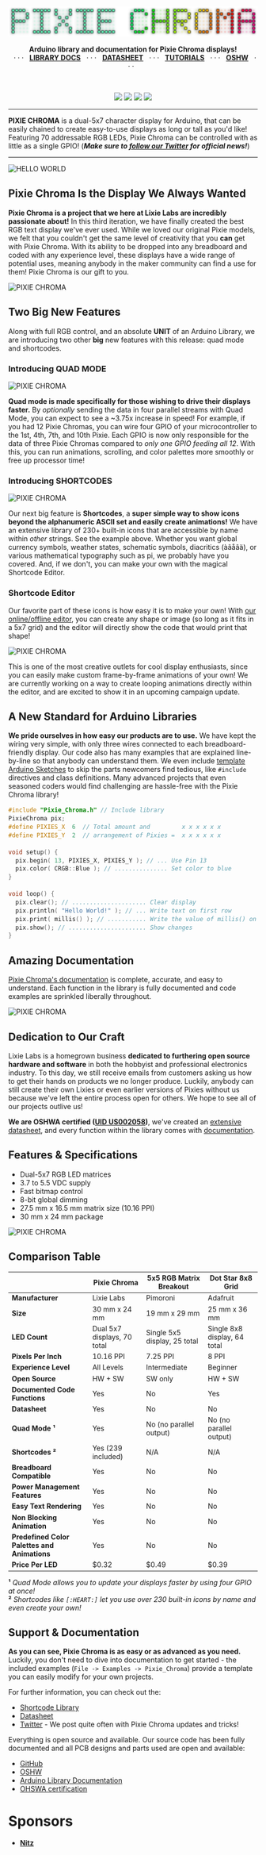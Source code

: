 <br>
<img src="extras/img/logo.png">
<p align="center">
  <b>Arduino library and documentation for Pixie Chroma displays!</b><br>
  &nbsp;&nbsp;· · ·&nbsp;&nbsp;
  <a href="https://connornishijima.github.io/Pixie_Chroma/?section=docs"><b>LIBRARY DOCS</b></a>
  &nbsp;&nbsp;· · ·&nbsp;&nbsp;
  <a href="https://connornishijima.github.io/Pixie_Chroma/?section=datasheet"><b>DATASHEET</b></a>
  &nbsp;&nbsp;· · ·&nbsp;&nbsp;
  <a href="https://connornishijima.github.io/Pixie_Chroma/?section=tutorials"><b>TUTORIALS</b></a>
  &nbsp;&nbsp;· · ·&nbsp;&nbsp;
  <a href="extras/OSHW"><b>OSHW</b></a>
  &nbsp;&nbsp;· · ·&nbsp;&nbsp;
</p>
<br>
<p align="center">
  <img src="https://github.com/connornishijima/Pixie_Chroma/actions/workflows/arduino_lint.yml/badge.svg">
  <img src="https://github.com/connornishijima/Pixie_Chroma/actions/workflows/arduino_build.yml/badge.svg">
  <img src="https://github.com/connornishijima/Pixie_Chroma/actions/workflows/docs_and_reports.yml/badge.svg">
  <a href="https://www.ardu-badge.com/Pixie_Chroma"><img src="https://www.ardu-badge.com/badge/Pixie_Chroma.svg"></a>
</p>

---------------------------------------------------------------------------------

**PIXIE CHROMA** is a dual-5x7 character display for Arduino, that can be easily chained to create easy-to-use displays as long or tall as you'd like! Featuring 70 addressable RGB LEDs, Pixie Chroma can be controlled with as little as a single GPIO! (***Make sure to [follow our Twitter](https://twitter.com/lixielabs) for official news!***)

---------------------------------------------------------------------------------

![HELLO WORLD](extras/img/hello_world.png)

## Pixie Chroma Is the Display We Always Wanted

**Pixie Chroma is a project that we here at Lixie Labs are incredibly passionate about!** In this third iteration, we have finally created the best RGB text display we've ever used. While we loved our original Pixie models, we felt that you couldn't get the same level of creativity that you **can** get with Pixie Chroma. With its ability to be dropped into any breadboard and coded with any experience level, these displays have a wide range of potential uses, meaning anybody in the maker community can find a use for them! Pixie Chroma is our gift to you.

![PIXIE CHROMA](https://github.com/connornishijima/Pixie_Chroma/blob/main/extras/img/rm1.png?raw=true)

## Two Big New Features

Along with full RGB control, and an absolute **UNIT** of an Arduino Library, we are introducing two other **big** new features with this release: quad mode and shortcodes.

### Introducing QUAD MODE

![PIXIE CHROMA](https://github.com/connornishijima/Pixie_Chroma/blob/main/extras/img/rm2.jpg?raw=true)

**Quad mode is made specifically for those wishing to drive their displays faster.** By *optionally* sending the data in four parallel streams with Quad Mode, you can expect to see a ~3.75x increase in speed! For example, if you had 12 Pixie Chromas, you can wire four GPIO of your microcontroller to the 1st, 4th, 7th, and 10th Pixie. Each GPIO is now only responsible for the data of three Pixie Chromas compared to *only one GPIO feeding all 12*. With this, you can run animations, scrolling, and color palettes more smoothly or free up processor time!

### Introducing SHORTCODES

![PIXIE CHROMA](https://github.com/connornishijima/Pixie_Chroma/blob/main/extras/img/rm3.jpg?raw=true)

Our next big feature is **Shortcodes**, a **super simple way to show icons beyond the alphanumeric ASCII set and easily create animations!** We have an extensive library of 230+ built-in icons that are accessible by name within *other* strings. See the example above. Whether you want global currency symbols, weather states, schematic symbols, diacritics (àãåâä), or various mathematical typography such as pi, we probably have you covered. And, if we don't, you can make your own with the magical Shortcode Editor.

### Shortcode Editor

Our favorite part of these icons is how easy it is to make your own! With [our online/offline editor](https://connornishijima.github.io/Pixie_Chroma/?section=shortcodes), you can create any shape or image (so long as it fits in a 5x7 grid) and the editor will directly show the code that would print that shape!

![PIXIE CHROMA](https://github.com/connornishijima/Pixie_Chroma/blob/main/extras/img/rm4.png?raw=true)

This is one of the most creative outlets for cool display enthusiasts, since you can easily make custom frame-by-frame animations of your own! We are currently working on a way to create looping animations directly within the editor, and are excited to show it in an upcoming campaign update.

## A New Standard for Arduino Libraries

**We pride ourselves in how easy our products are to use.** We have kept the wiring very simple, with only three wires connected to each breadboard-friendly display. Our code also has many examples that are explained line-by-line so that anybody can understand them. We even include [template Arduino Sketches](https://github.com/connornishijima/Pixie_Chroma/blob/main/examples/04_Minimal_Sketches/01_Standard/01_Standard.ino) to skip the parts newcomers find tedious, like `#include` directives and class definitions. Many advanced projects that even seasoned coders would find challenging are hassle-free with the Pixie Chroma library!

```cpp
#include "Pixie_Chroma.h" // Include library
PixieChroma pix;
#define PIXIES_X  6  // Total amount and         x x x x x x
#define PIXIES_Y  2  // arrangement of Pixies =  x x x x x x

void setup() {
  pix.begin( 13, PIXIES_X, PIXIES_Y ); // ... Use Pin 13
  pix.color( CRGB::Blue ); // ............... Set color to blue
}

void loop() {
  pix.clear(); // ..................... Clear display
  pix.println( "Hello World!" ); // ... Write text on first row
  pix.print( millis() ); // ........... Write the value of millis() on the second row
  pix.show(); // ...................... Show changes
}
```
## Amazing Documentation  

[Pixie Chroma's documentation](https://connornishijima.github.io/Pixie_Chroma/?section=docs) is complete, accurate, and easy to understand. Each function in the library is fully documented and code examples are sprinkled liberally throughout.

![PIXIE CHROMA](https://github.com/connornishijima/Pixie_Chroma/blob/main/extras/img/rm5.png?raw=true)

## Dedication to Our Craft

Lixie Labs is a homegrown business **dedicated to furthering open source hardware and software** in both the hobbyist and professional electronics industry. To this day, we still receive emails from customers asking us how to get their hands on products we no longer produce. Luckily, anybody can still create their own Lixies or even earlier versions of Pixies without us because we've left the entire process open for others. We hope to see all of our projects outlive us!

**We are OSHWA certified ([UID US002058](https://certification.oshwa.org/us002058.html))**, we've created an [extensive datasheet](https://connornishijima.github.io/Pixie_Chroma/?section=datasheet), and every function within the library comes with [documentation](https://connornishijima.github.io/Pixie_Chroma/?section=docs).

## Features & Specifications

- Dual-5x7 RGB LED matrices
- 3.7 to 5.5 VDC supply
- Fast bitmap control
- 8-bit global dimming
- 27.5 mm x 16.5 mm matrix size (10.16 PPI)
- 30 mm x 24 mm package

![PIXIE CHROMA](https://github.com/connornishijima/Pixie_Chroma/blob/main/extras/img/rm6.jpg?raw=true)

## Comparison Table

|                                              | Pixie Chroma                | 5x5 RGB Matrix Breakout      | Dot Star 8x8 Grid            |
| -------------------------------------------- | --------------------------- | -----------------------------| ---------------------------- |
| **Manufacturer**                             | Lixie Labs                  | Pimoroni                     | Adafruit                     |
| **Size**                                     | 30 mm x 24 mm               | 19 mm x 29 mm                | 25 mm x 36 mm                |
| **LED Count**                                | Dual 5x7 displays, 70 total | Single 5x5 display, 25 total | Single 8x8 display, 64 total |
| **Pixels Per Inch**                          | 10.16 PPI                   | 7.25 PPI                     | 8 PPI                        |
| **Experience Level**                         | All Levels                  | Intermediate                 | Beginner                     |
| **Open Source**                              | HW + SW                     | SW only                      | HW + SW                      |
| **Documented Code Functions**                | Yes                         | No                           | Yes                          |
| **Datasheet**                                | Yes                         | No                           | No                           |
| **Quad Mode** **¹**                          | Yes                         | No  (no parallel output)     | No  (no parallel output)     |
| **Shortcodes** **²**                         | Yes  (239 included)         | N/A                          | N/A                          |
| **Breadboard Compatible**                    | Yes                         | No                           | No                           |
| **Power Management Features**                | Yes                         | No                           | No                           |
| **Easy Text Rendering**                      | Yes                         | No                           | No                           |
| **Non Blocking Animation**                   | Yes                         | No                           | No                           |
| **Predefined Color Palettes and Animations** | Yes                         | No                           | No                           |
| **Price Per LED**                            | $0.32                       | $0.49                        | $0.39                        |

**¹** _Quad Mode allows you to update your displays faster by using four GPIO at once!_  
**²** _Shortcodes like `[:HEART:]` let you use over 230 built-in icons by name and even create your own!_  

## Support & Documentation

**As you can see, Pixie Chroma is as easy or as advanced as you need.** Luckily, you don't need to dive into documentation to get started - the included examples (`File -> Examples -> Pixie_Chroma`) provide a template you can easily modify for your own projects.

For further information, you can check out the:

- [Shortcode Library](https://connornishijima.github.io/Pixie_Chroma/?section=shortcodes)
- [Datasheet](https://connornishijima.github.io/Pixie_Chroma/?section=datasheet)
- [Twitter](https://twitter.com/lixielabs) - We post quite often with Pixie Chroma updates and tricks!

Everything is open source and available. Our source code has been fully documented and all PCB designs and parts used are open and available:

- [GitHub](https://github.com/connornishijima/Pixie_Chroma/#readme)
- [OSHW](https://github.com/connornishijima/Pixie_Chroma/tree/main/extras/OSHW/#readme)
- [Arduino Library Documentation](https://connornishijima.github.io/Pixie_Chroma/?section=docs)
- [OHSWA certification](https://certification.oshwa.org/us002058.html)

# Sponsors

- **[Nitz](https://github.com/nitz)**
